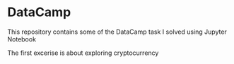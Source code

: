 # DataCamp

This repository contains some of the DataCamp task I solved using Jupyter Notebook

The first excerise is about exploring cryptocurrency
